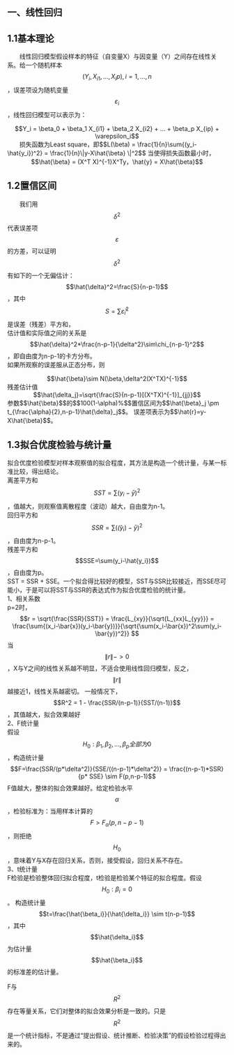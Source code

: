 <script type="text/javascript" src="http://cdn.mathjax.org/mathjax/latest/MathJax.js?config=TeX-AMS-MML_HTMLorMML"></script>

## 一、线性回归
## 1.1基本理论
&emsp;&emsp;线性回归模型假设样本的特征（自变量X）与因变量（Y）之间存在线性关系。给一个随机样本$$(Y_i,X_{i1},...,X_{i}p),i=1,...,n$$，误差项设为随机变量$$\varepsilon_i$$，线性回归模型可以表示为：    
<div align="center">$$Y_i = \beta_0 + \beta_1 X_{i1} + \beta_2 X_{i2} + ... + \beta_p X_{ip} + \varepsilon_i$$</div>  
&emsp;&emsp;损失函数为Least square，即$$L(\beta) = \frac{1}{n}\sum{(y_i-\hat{y_i})^2} = \frac{1}{n}\|y-X\hat{\beta} \|^2$$
当使得损失函数最小时，  
<div align="center">$$\hat{\beta} = (X^T X)^{-1}X^Ty，\hat{y} = X\hat{\beta}$$</div>  

## 1.2置信区间
&emsp;&emsp;我们用$$\delta^2$$代表误差项$$\varepsilon$$的方差，可以证明$$\delta^2$$有如下的一个无偏估计：
$$\hat{\delta}^2=\frac{S}{n-p-1}$$，其中$$S=\sum\hat{\varepsilon}_i^2$$是误差（残差）平方和，  
估计值和实际值之间的关系是$$\hat{\delta}^2*\frac{n-p-1}{\delta^2}\sim\chi_{n-p-1}^2$$，即自由度为n-p-1的卡方分布。  
如果所观察的误差服从正态分布，则
<div align="center">$$\hat{\beta}\sim N(\beta,\delta^2(X^TX)^{-1}$$</div>  
残差估计值
<div align="center">$$\hat{\delta_j}=\sqrt{\frac{S}{n-p-1}[(X^TX)^{-1}]_{jj}}$$</div>    
参数$$\hat{\beta}$$的$$100(1-\alpha)%$$置信区间为$$\hat{\beta}_j \pm t_{\frac{\alpha}{2},n-p-1}\hat{\delta}_j$$。  
误差项表示为$$\hat{r}=y-X\hat{\beta}$$。

## 1.3拟合优度检验与统计量
拟合优度检验模型对样本观察值的拟合程度，其方法是构造一个统计量，与某一标准比较，得出结论。  
离差平方和$$SST=\sum(y_i - \bar{y})^2$$，值越大，则观察值离散程度（波动）越大，自由度为n-1。  
回归平方和$$SSR=\sum(\hat(y_i) - \bar{y})^2$$，自由度为n-p-1。  
残差平方和$$SSE=\sum(y_i-\hat{y_i})$$，自由度为p。  
SST = SSR + SSE。一个拟合得比较好的模型，SST与SSR比较接近，而SSE尽可能小，于是可以将SST与SSR的表达式作为拟合优度检验的统计量。  
1、相关系数  
p=2时，$$r = \sqrt{\frac{SSR}{SST}} = \frac{L_{xy}}{\sqrt{L_{xx}L_{yy}}} = \frac{\sum{(x_i-\bar{x})(y_i-\bar{y})}}{\sqrt{\sum(x_i-\bar{x})^2\sum(y_i-\bar{y})^2}} $$
当$$\|r\| -> 0$$，X与Y之间的线性关系越不明显，不适合使用线性回归模型，反之，$$\|r\| $$越接近1，线性关系越密切。
一般情况下，$$R^2 = 1 - \frac{SSR/(n-p-1)}{SST/(n-1)}$$，其值越大，拟合效果越好  
2、F统计量  
假设$$H_0:\beta_1,\beta_2,...,\beta_p全部为0$$，构造统计量
$$F=\frac{SSR/(p*\delta^2)}{SSE/((n-p-1)*\delta^2)} = \frac{(n-p-1)*SSR}{p* SSE} \sim F(p,n-p-1)$$
F值越大，整体的拟合效果越好。给定检验水平$$\alpha$$，检验标准为：当用样本计算的$$F>F_\alpha(p,n-p-1)$$，则拒绝$$H_0$$，意味着Y与X存在回归关系，否则，接受假设，回归关系不存在。  
3、t统计量  
F检验是检验整体回归拟合程度，t检验是检验某个特征的拟合程度。假设$$H_0:\beta_i = 0$$。
构造统计量$$t=\frac{\hat{\beta_i}}{\hat{\delta_i}} \sim t(n-p-1)$$，其中$$\hat{\delta_i}$$为估计量$$\hat{\beta_i}$$的标准差的估计量。

F与$$R^2$$存在等量关系，它们对整体的拟合效果分析是一致的。只是$$R^2$$是一个统计指标，不是通过“提出假设、统计推断、检验决策”的假设检验过程得出来的。

